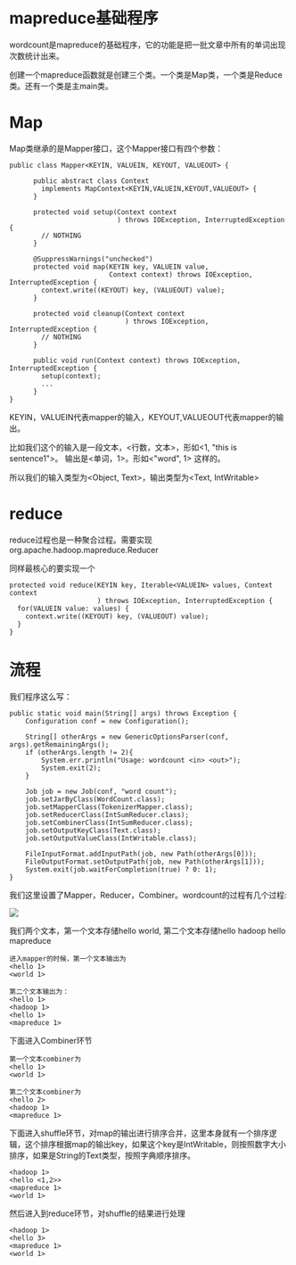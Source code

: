 # mapreduce基础程序

wordcount是mapreduce的基础程序，它的功能是把一批文章中所有的单词出现次数统计出来。

创建一个mapreduce函数就是创建三个类。一个类是Map类，一个类是Reduce类。还有一个类是主main类。

# Map

Map类继承的是Mapper接口，这个Mapper接口有四个参数：

```
public class Mapper<KEYIN, VALUEIN, KEYOUT, VALUEOUT> {

      public abstract class Context
        implements MapContext<KEYIN,VALUEIN,KEYOUT,VALUEOUT> {
      }

      protected void setup(Context context
                           ) throws IOException, InterruptedException {
        // NOTHING
      }

      @SuppressWarnings("unchecked")
      protected void map(KEYIN key, VALUEIN value,
                         Context context) throws IOException, InterruptedException {
        context.write((KEYOUT) key, (VALUEOUT) value);
      }

      protected void cleanup(Context context
                             ) throws IOException, InterruptedException {
        // NOTHING
      }

      public void run(Context context) throws IOException, InterruptedException {
        setup(context);
        ...
      }
}
```
KEYIN，VALUEIN代表mapper的输入，KEYOUT,VALUEOUT代表mapper的输出。

比如我们这个的输入是一段文本，<行数，文本>，形如<1, "this is sentence1">。
输出是<单词，1>。形如<"word", 1> 这样的。

所以我们的输入类型为<Object, Text>，输出类型为<Text, IntWritable>

# reduce

reduce过程也是一种聚合过程。需要实现org.apache.hadoop.mapreduce.Reducer

同样最核心的要实现一个

```
protected void reduce(KEYIN key, Iterable<VALUEIN> values, Context context
                      ) throws IOException, InterruptedException {
  for(VALUEIN value: values) {
    context.write((KEYOUT) key, (VALUEOUT) value);
  }
}
```

# 流程

我们程序这么写：

```
public static void main(String[] args) throws Exception {
    Configuration conf = new Configuration();

    String[] otherArgs = new GenericOptionsParser(conf, args).getRemainingArgs();
    if (otherArgs.length != 2){
        System.err.println("Usage: wordcount <in> <out>");
        System.exit(2);
    }

    Job job = new Job(conf, "word count");
    job.setJarByClass(WordCount.class);
    job.setMapperClass(TokenizerMapper.class);
    job.setReducerClass(IntSumReducer.class);
    job.setCombinerClass(IntSumReducer.class);
    job.setOutputKeyClass(Text.class);
    job.setOutputValueClass(IntWritable.class);

    FileInputFormat.addInputPath(job, new Path(otherArgs[0]));
    FileOutputFormat.setOutputPath(job, new Path(otherArgs[1]));
    System.exit(job.waitForCompletion(true) ? 0: 1);    
}
```

我们这里设置了Mapper，Reducer，Combiner。wordcount的过程有几个过程:

![](http://tuchuang.funaio.cn/17-5-25/2160750.jpg)

我们两个文本，第一个文本存储hello world, 第二个文本存储hello hadoop hello mapreduce

```
进入mapper的时候，第一个文本输出为
<hello 1>
<world 1>

第二个文本输出为：
<hello 1>
<hadoop 1>
<hello 1>
<mapreduce 1>
```

下面进入Combiner环节

```
第一个文本combiner为
<hello 1>
<world 1>

第二个文本combiner为
<hello 2>
<hadoop 1>
<mapreduce 1>
```

下面进入shuffle环节，对map的输出进行排序合并，这里本身就有一个排序逻辑，这个排序根据map的输出key，如果这个key是IntWritable，则按照数字大小排序，如果是String的Text类型，按照字典顺序排序。

```
<hadoop 1>
<hello <1,2>>
<mapreduce 1>
<world 1>
```

然后进入到reduce环节，对shuffle的结果进行处理

```
<hadoop 1>
<hello 3>
<mapreduce 1>
<world 1>
```
